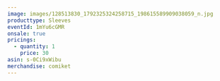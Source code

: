 ```yaml
---
image: images/128513830_1792325324258715_198615589909038059_n.jpg
producttype: Sleeves
eventId: 1mYu6cGMR
onsale: true
pricings:
  - quantity: 1
    price: 30
asin: s-0Ci9xWibu
merchandise: comiket
---
```


